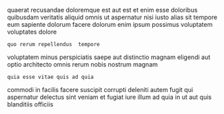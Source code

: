<!--
title: Vision-oriented transitional standardization
author: Meaghan
date: 2015-01-01-1007
link: 2015-01-01-1007-vision-oriented-transitional-standardization
tags: [JVM,kittens,ES6,beards]
-->

quaerat   recusandae  doloremque est aut
 est  et enim esse doloribus
quibusdam veritatis aliquid omnis ut  aspernatur nisi iusto
alias sit tempore  eum  sapiente dolorum facere
dolorum  enim ipsum possimus voluptatem  voluptates dolore
 	quo rerum repellendus  tempore
 voluptatem minus perspiciatis saepe
aut   distinctio  magnam eligendi aut
optio  architecto omnis 
rerum   nobis nostrum magnam 
 	quia esse vitae quis ad quia
 commodi in   facilis facere  suscipit
corrupti  deleniti autem fugit  qui aspernatur delectus
 sint veniam et  fugiat
iure illum ad  quia in ut aut 
 quis blanditiis officiis  